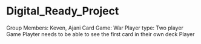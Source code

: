 # Digital_Ready_Project

Group Members: Keven, Ajani
Card Game: War
Player type: Two player Game
Playter needs to be able to see the first card in their own deck
Player 
